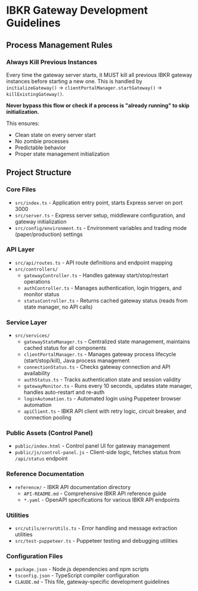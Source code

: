 # IBKR Gateway Development Guidelines

## Process Management Rules

### Always Kill Previous Instances
Every time the gateway server starts, it MUST kill all previous IBKR gateway instances before starting a new one. This is handled by `initializeGateway()` -> `clientPortalManager.startGateway()` -> `killExistingGateway()`. 

**Never bypass this flow or check if a process is "already running" to skip initialization.**

This ensures:
- Clean state on every server start
- No zombie processes  
- Predictable behavior
- Proper state management initialization

## Project Structure

### Core Files
- `src/index.ts` - Application entry point, starts Express server on port 3000
- `src/server.ts` - Express server setup, middleware configuration, and gateway initialization
- `src/config/environment.ts` - Environment variables and trading mode (paper/production) settings

### API Layer
- `src/api/routes.ts` - API route definitions and endpoint mapping
- `src/controllers/`
  - `gatewayController.ts` - Handles gateway start/stop/restart operations
  - `authController.ts` - Manages authentication, login triggers, and monitor status
  - `statusController.ts` - Returns cached gateway status (reads from state manager, no API calls)

### Service Layer
- `src/services/`
  - `gatewayStateManager.ts` - Centralized state management, maintains cached status for all components
  - `clientPortalManager.ts` - Manages gateway process lifecycle (start/stop/kill), Java process management
  - `connectionStatus.ts` - Checks gateway connection and API availability
  - `authStatus.ts` - Tracks authentication state and session validity
  - `gatewayMonitor.ts` - Runs every 10 seconds, updates state manager, handles auto-restart and re-auth
  - `loginAutomation.ts` - Automated login using Puppeteer browser automation
  - `apiClient.ts` - IBKR API client with retry logic, circuit breaker, and connection pooling

### Public Assets (Control Panel)
- `public/index.html` - Control panel UI for gateway management
- `public/js/control-panel.js` - Client-side logic, fetches status from `/api/status` endpoint

### Reference Documentation
- `reference/` - IBKR API documentation directory
  - `API-README.md` - Comprehensive IBKR API reference guide
  - `*.yaml` - OpenAPI specifications for various IBKR API endpoints

### Utilities
- `src/utils/errorUtils.ts` - Error handling and message extraction utilities
- `src/test-puppeteer.ts` - Puppeteer testing and debugging utilities

### Configuration Files
- `package.json` - Node.js dependencies and npm scripts
- `tsconfig.json` - TypeScript compiler configuration
- `CLAUDE.md` - This file, gateway-specific development guidelines